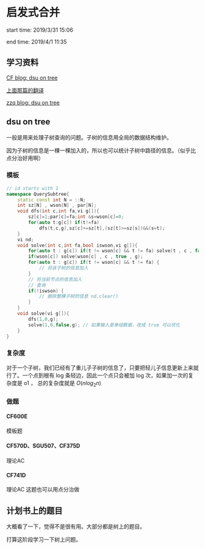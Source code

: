 # 启发式合并

start time: 2019/3/31 15:06

end time:  2019/4/1   11:35

## 学习资料

[CF blog: dsu on tree](https://codeforces.com/blog/entry/44351)

[上面那篇的翻译](https://blog.csdn.net/QAQ__QAQ/article/details/53455462)

[zzq blog: dsu on tree](https://www.cnblogs.com/zzqsblog/p/6146916.html)

## dsu on tree

一般是用来处理子树查询的问题。子树的信息用全局的数据结构维护。

因为子树的信息是一棵一棵加入的，所以也可以统计子树中路径的信息。（似乎比点分治好用啊）

### 模板

```c++
// id starts with 1
namespace QuerySubtree{
    static const int N = ::N;
    int sz[N] , wson[N] , par[N];
    void dfs(int c,int fa,vi g[]){
        sz[c]=1;par[c]=fa;int &s=wson[c]=0;
        for(auto t:g[c]) if(t!=fa)
            dfs(t,c,g),sz[c]+=sz[t],(sz[t]>=sz[s])&&(s=t);
    }
  	vi nd;
    void solve(int c,int fa,bool iswson,vi g[]){
        for(auto t : g[c]) if(t != wson[c] && t != fa) solve(t , c , false , g);
        if(wson[c]) solve(wson[c] , c , true , g);
        for(auto t : g[c]) if(t != wson[c] && t != fa) {
            // 将该子树的信息加入
        }
      	// 将当前节点的信息加入
      	// 查询
        if(!iswson) {
        	// 删除整棵子树的信息 nd.clear()
        }
    }
    void solve(vi g[]){
        dfs(1,0,g);
        solve(1,0,false,g); // 如果输入是单组数据，改成 true 可以优化
    }
}
```

### 复杂度

对于一个子树，我们已经有了重儿子子树的信息了，只要把轻儿子信息更新上来就行了。一个点到根有 log 条轻边，因此一个点只会被加 log 次，如果加一次的复杂度是 o1 ， 总的复杂度就是 $O(nlog_2n)$

### 做题

#### CF600E

模板题

#### CF570D、SGU507、CF375D

理论AC

#### CF741D

理论AC 这题也可以用点分治做

##  计划书上的题目

大概看了一下，觉得不是很有用。大部分都是树上的题目。

打算这阶段学习一下树上问题。